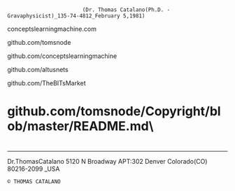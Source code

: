 #


     

                            (Dr. Thomas Catalano(Ph.D. - Gravaphysicist)_135-74-4812_February 5,1981)
                            
                            

conceptslearningmachine.com

github.com/tomsnode

github.com/conceptslearningmachine

github.com/altusnets

github.com/TheBITsMarket

#

# github.com/tomsnode/Copyright/blob/master/README.md\

#

--------------
Dr.ThomasCatalano
5120 N Broadway APT:302
Denver Colorado(CO) 80216-2099 _USA

    © THOMAS CATALANO
